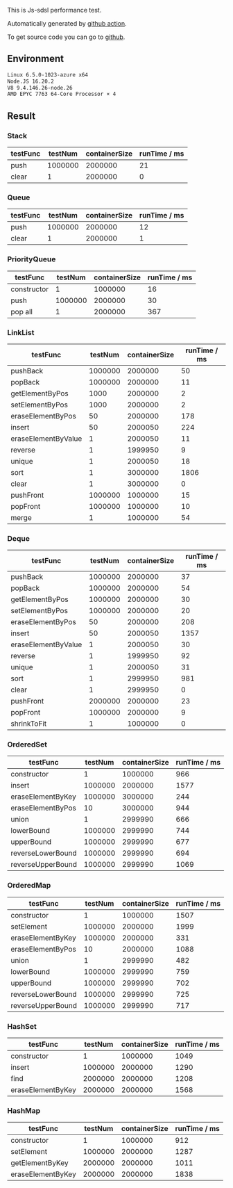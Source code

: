 This is Js-sdsl performance test.

Automatically generated by [github action](https://github.com/js-sdsl/js-sdsl/actions/workflows/build.yml).

To get source code you can go to [github](https://github.com/js-sdsl/js-sdsl/tree/main/performance).

## Environment

```bash
Linux 6.5.0-1023-azure x64
Node.JS 16.20.2
V8 9.4.146.26-node.26
AMD EPYC 7763 64-Core Processor × 4
```

## Result

### Stack

| testFunc                | testNum                 | containerSize           | runTime / ms            |
|-------------------------|-------------------------|-------------------------|-------------------------|
| push                    | 1000000                 | 2000000                 | 21                      |
| clear                   | 1                       | 2000000                 | 0                       |

### Queue

| testFunc                | testNum                 | containerSize           | runTime / ms            |
|-------------------------|-------------------------|-------------------------|-------------------------|
| push                    | 1000000                 | 2000000                 | 12                      |
| clear                   | 1                       | 2000000                 | 1                       |

### PriorityQueue

| testFunc                | testNum                 | containerSize           | runTime / ms            |
|-------------------------|-------------------------|-------------------------|-------------------------|
| constructor             | 1                       | 1000000                 | 16                      |
| push                    | 1000000                 | 2000000                 | 30                      |
| pop all                 | 1                       | 2000000                 | 367                     |

### LinkList

| testFunc                | testNum                 | containerSize           | runTime / ms            |
|-------------------------|-------------------------|-------------------------|-------------------------|
| pushBack                | 1000000                 | 2000000                 | 50                      |
| popBack                 | 1000000                 | 2000000                 | 11                      |
| getElementByPos         | 1000                    | 2000000                 | 2                       |
| setElementByPos         | 1000                    | 2000000                 | 2                       |
| eraseElementByPos       | 50                      | 2000000                 | 178                     |
| insert                  | 50                      | 2000050                 | 224                     |
| eraseElementByValue     | 1                       | 2000050                 | 11                      |
| reverse                 | 1                       | 1999950                 | 9                       |
| unique                  | 1                       | 2000050                 | 18                      |
| sort                    | 1                       | 3000000                 | 1806                    |
| clear                   | 1                       | 3000000                 | 0                       |
| pushFront               | 1000000                 | 1000000                 | 15                      |
| popFront                | 1000000                 | 1000000                 | 10                      |
| merge                   | 1                       | 1000000                 | 54                      |

### Deque

| testFunc                | testNum                 | containerSize           | runTime / ms            |
|-------------------------|-------------------------|-------------------------|-------------------------|
| pushBack                | 1000000                 | 2000000                 | 37                      |
| popBack                 | 1000000                 | 2000000                 | 54                      |
| getElementByPos         | 1000000                 | 2000000                 | 30                      |
| setElementByPos         | 1000000                 | 2000000                 | 20                      |
| eraseElementByPos       | 50                      | 2000000                 | 208                     |
| insert                  | 50                      | 2000050                 | 1357                    |
| eraseElementByValue     | 1                       | 2000050                 | 30                      |
| reverse                 | 1                       | 1999950                 | 92                      |
| unique                  | 1                       | 2000050                 | 31                      |
| sort                    | 1                       | 2999950                 | 981                     |
| clear                   | 1                       | 2999950                 | 0                       |
| pushFront               | 2000000                 | 2000000                 | 23                      |
| popFront                | 1000000                 | 2000000                 | 9                       |
| shrinkToFit             | 1                       | 1000000                 | 0                       |

### OrderedSet

| testFunc                | testNum                 | containerSize           | runTime / ms            |
|-------------------------|-------------------------|-------------------------|-------------------------|
| constructor             | 1                       | 1000000                 | 966                     |
| insert                  | 1000000                 | 2000000                 | 1577                    |
| eraseElementByKey       | 1000000                 | 3000000                 | 244                     |
| eraseElementByPos       | 10                      | 3000000                 | 944                     |
| union                   | 1                       | 2999990                 | 666                     |
| lowerBound              | 1000000                 | 2999990                 | 744                     |
| upperBound              | 1000000                 | 2999990                 | 677                     |
| reverseLowerBound       | 1000000                 | 2999990                 | 694                     |
| reverseUpperBound       | 1000000                 | 2999990                 | 1069                    |

### OrderedMap

| testFunc                | testNum                 | containerSize           | runTime / ms            |
|-------------------------|-------------------------|-------------------------|-------------------------|
| constructor             | 1                       | 1000000                 | 1507                    |
| setElement              | 1000000                 | 2000000                 | 1999                    |
| eraseElementByKey       | 1000000                 | 2000000                 | 331                     |
| eraseElementByPos       | 10                      | 2000000                 | 1088                    |
| union                   | 1                       | 2999990                 | 482                     |
| lowerBound              | 1000000                 | 2999990                 | 759                     |
| upperBound              | 1000000                 | 2999990                 | 702                     |
| reverseLowerBound       | 1000000                 | 2999990                 | 725                     |
| reverseUpperBound       | 1000000                 | 2999990                 | 717                     |

### HashSet

| testFunc                | testNum                 | containerSize           | runTime / ms            |
|-------------------------|-------------------------|-------------------------|-------------------------|
| constructor             | 1                       | 1000000                 | 1049                    |
| insert                  | 1000000                 | 2000000                 | 1290                    |
| find                    | 2000000                 | 2000000                 | 1208                    |
| eraseElementByKey       | 2000000                 | 2000000                 | 1568                    |

### HashMap

| testFunc                | testNum                 | containerSize           | runTime / ms            |
|-------------------------|-------------------------|-------------------------|-------------------------|
| constructor             | 1                       | 1000000                 | 912                     |
| setElement              | 1000000                 | 2000000                 | 1287                    |
| getElementByKey         | 2000000                 | 2000000                 | 1011                    |
| eraseElementByKey       | 2000000                 | 2000000                 | 1838                    |

